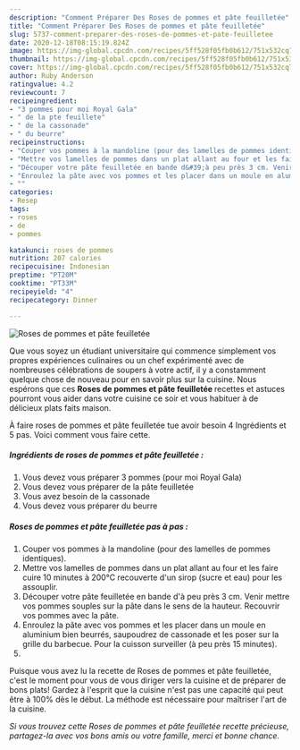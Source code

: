 ```yaml
---
description: "Comment Préparer Des Roses de pommes et pâte feuilletée"
title: "Comment Préparer Des Roses de pommes et pâte feuilletée"
slug: 5737-comment-preparer-des-roses-de-pommes-et-pate-feuilletee
date: 2020-12-18T08:15:19.824Z
image: https://img-global.cpcdn.com/recipes/5ff528f05fb0b612/751x532cq70/roses-de-pommes-et-pate-feuilletee-photo-principale-de-la-recette.jpg
thumbnail: https://img-global.cpcdn.com/recipes/5ff528f05fb0b612/751x532cq70/roses-de-pommes-et-pate-feuilletee-photo-principale-de-la-recette.jpg
cover: https://img-global.cpcdn.com/recipes/5ff528f05fb0b612/751x532cq70/roses-de-pommes-et-pate-feuilletee-photo-principale-de-la-recette.jpg
author: Ruby Anderson
ratingvalue: 4.2
reviewcount: 7
recipeingredient:
- "3 pommes pour moi Royal Gala"
- " de la pte feuillete"
- " de la cassonade"
- " du beurre"
recipeinstructions:
- "Couper vos pommes à la mandoline (pour des lamelles de pommes identiques)."
- "Mettre vos lamelles de pommes dans un plat allant au four et les faire cuire 10 minutes à 200°C recouverte d&#39;un sirop (sucre et eau) pour les assouplir."
- "Découper votre pâte feuilletée en bande d&#39;à peu près 3 cm. Venir mettre vos pommes souples sur la pâte dans le sens de la hauteur. Recouvrir vos pommes avec la pâte."
- "Enroulez la pâte avec vos pommes et les placer dans un moule en aluminium bien beurrés, saupoudrez de cassonade et les poser sur la grille du barbecue. Pour la cuisson surveiller (à peu près 15 minutes)."
- ""
categories:
- Resep
tags:
- roses
- de
- pommes

katakunci: roses de pommes 
nutrition: 207 calories
recipecuisine: Indonesian
preptime: "PT20M"
cooktime: "PT33M"
recipeyield: "4"
recipecategory: Dinner

---
```



![Roses de pommes et pâte feuilletée](https://img-global.cpcdn.com/recipes/5ff528f05fb0b612/751x532cq70/roses-de-pommes-et-pate-feuilletee-photo-principale-de-la-recette.jpg)

Que vous soyez un étudiant universitaire qui commence simplement vos propres expériences culinaires ou un chef expérimenté avec de nombreuses célébrations de soupers à votre actif, il y a constamment quelque chose de nouveau pour en savoir plus sur la cuisine. Nous espérons que ces <strong> Roses de pommes et pâte feuilletée </strong> recettes et astuces pourront vous aider dans votre cuisine ce soir et vous habituer à de délicieux plats faits maison.

<!--inarticleads1-->

À faire roses de pommes et pâte feuilletée tue avoir besoin 4 Ingrédients et 5 pas. Voici comment vous faire cette.

##### Ingrédients de roses de pommes et pâte feuilletée :

1. Vous devez vous préparer 3 pommes (pour moi Royal Gala)
1. Vous devez vous préparer  de la pâte feuilletée
1. Vous avez besoin  de la cassonade
1. Vous devez vous préparer  du beurre




<!--inarticleads2-->

##### Roses de pommes et pâte feuilletée pas à pas :

1. Couper vos pommes à la mandoline (pour des lamelles de pommes identiques).
1. Mettre vos lamelles de pommes dans un plat allant au four et les faire cuire 10 minutes à 200°C recouverte d&#39;un sirop (sucre et eau) pour les assouplir.
1. Découper votre pâte feuilletée en bande d&#39;à peu près 3 cm. Venir mettre vos pommes souples sur la pâte dans le sens de la hauteur. Recouvrir vos pommes avec la pâte.
1. Enroulez la pâte avec vos pommes et les placer dans un moule en aluminium bien beurrés, saupoudrez de cassonade et les poser sur la grille du barbecue. Pour la cuisson surveiller (à peu près 15 minutes).
1. 




<!--inarticleads1-->

<p>
Puisque vous avez lu la recette de Roses de pommes et pâte feuilletée, c'est le moment pour vous de vous diriger vers la cuisine et de préparer de bons plats! Gardez à l'esprit que la cuisine n'est pas une capacité qui peut être à 100% dès le début. La méthode est nécessaire pour maîtriser l'art de la cuisine.
</p>

<p>
<i>Si vous trouvez cette Roses de pommes et pâte feuilletée recette précieuse, partagez-la avec vos bons amis ou votre famille, merci et bonne chance.</i>
</p>
